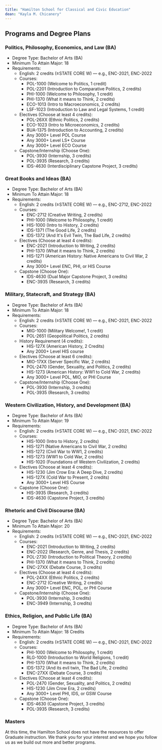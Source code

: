 ```yaml
---
title: "Hamilton School for Classical and Civic Education"
dean: "Kayla M. Chicanery"
---
```


## Programs and Degree Plans

### Politics, Philosophy, Economics, and Law (BA)
- Degree Type: Bachelor of Arts (BA)  
- Minimum To Attain Major: 18
- Requirements:
  - English: 2 credits (≥STATE CORE W) — e.g., ENC-2021, ENC-2022  
  - Courses:
    - POL-1000 (Welcome to Politics, 1 credit)
    - POL-2201 (Introduction to Comparative Politics, 2 credits)
    - PHI-1000 (Welcome to Philosophy, 1 credit)
    - PHI-1370 (What it means to Think, 2 credits)
    - ECO-1013 (Intro to Macroeconomics, 2 credits)
    - LSF-1023 (Introduction to Law and Legal Systems, 1 credit)
  - Electives (Choose at least 4 credits):
    - POL-26XX (Ethnic Politics, 2 credits)
    - ECO-1023 (Intro to Microeconomics, 2 credits)
    - BUA-1375 (Introduction to Accounting, 2 credits)
    - Any 3000+ Level POL Course
    - Any 3000+ Level LS* Course
    - Any 3000+ Level ECO Course
  - Capstone/Internship (Choose One):
    - POL-3930 (Internship, 3 credits)
    - POL-3935 (Research, 3 credits)
    - IDS-4630 (Interdisciplinary Capstone Project, 3 credits)

### Great Books and Ideas (BA)
- Degree Type: Bachelor of Arts (BA)  
- Minimum To Attain Major: 18
- Requirements:
  - English: 2 credits (≥STATE CORE W) — e.g., ENC-2712, ENC-2022  
  - Courses:
    - ENC-2712 (Creative Writing, 2 credits)
    - PHI-1000 (Welcome to Philosophy, 1 credit)
    - HIS-1000 (Intro to History, 2 credits)
    - IDS-1371 (The Good Life, 2 credits)
    - IDS-1372 (And It's Evil Twin, The Bad Life, 2 credits)
  - Electives (Choose at least 4 credits):
    - ENC-2021 (Introduction to Writing, 2 credits)
    - PHI-1370 (What it means to Think, 2 credits)
    - HIS-1271 (American History: Native Americans to Civil War, 2 credits)
    - Any 3000+ Level ENC, PHI, or HIS Course
  - Capstone (Choose One):
    - IDS-4630 (Dual Major Capstone Project, 3 credits)
    - ENC-3935 (Research, 3 credits)

### Military, Statecraft, and Strategy (BA)
- Degree Type: Bachelor of Arts (BA)  
- Minimum To Attain Major: 18  
- Requirements:
  - English: 2 credits (≥STATE CORE W) — e.g., ENC-2021, ENC-2022  
  - Courses:
    - MIG-1000 (Military Welcome!, 1 credit)
    - POL-2651 (Geopolitical Politics, 2 credits)
  - History Requirement (4 credits):
    - HIS-127X (American History, 2 Credits)
    - Any 2000+ Level HIS course
  - Electives (Choose at least 6 credits):
    - MIO-17XX (Server Specific War, 2 credits)
    - POL-2470 (Gender, Sexuality, and Politics, 2 credits)
    - HIS-1273 (American History: WW1 to Cold War, 2 credits)
    - Any 3000+ Level POL, MIO, or PHI Course
  - Capstone/Internship (Choose One):
    - POL-3930 (Internship, 3 credits)
    - POL-3935 (Research, 3 credits)

### Western Civilization, History, and Development (BA)
- Degree Type: Bachelor of Arts (BA)  
- Minimum To Attain Major: 19  
- Requirements:
  - English: 2 credits (≥STATE CORE W) — e.g., ENC-2021, ENC-2022  
  - Courses:
    - HIS-1000 (Intro to History, 2 credits)
    - HIS-1271 (Native Americans to Civil War, 2 credits)
    - HIS-1272 (Civil War to WW1, 2 credits)
    - HIS-1273 (WW1 to Cold War, 2 credits)
    - HIS-1020 (Foundations of Western Civilization, 2 credits)
  - Electives (Choose at least 4 credits):
    - HIS-1230 (Jim Crow Era: A Deep Dive, 2 credits)
    - HIS-127X (Cold War to Present, 2 credits)
    - Any 3000+ Level HIS Course
  - Capstone (Choose One):
    - HIS-3935 (Research, 3 credits)
    - IDS-4630 (Capstone Project, 3 credits)

### Rhetoric and Civil Discourse (BA)
- Degree Type: Bachelor of Arts (BA)  
- Minimum To Attain Major: 20
- Requirements:
  - English: 2 credits (≥STATE CORE W) — e.g., ENC-2021, ENC-2022  
  - Courses:
    - ENC-2021 (Introduction to Writing, 2 credits)
    - ENC-2022 (Research, Genre, and Thesis, 2 credits)
    - POL-2730 (Introduction to Political Theory, 2 credits)
    - PHI-1370 (What it means to Think, 2 credits)
    - ENC-27XX (Debate Course, 3 credits)
  - Electives (Choose at least 4 credits):
    - POL-24XX (Ethnic Politics, 2 credits)
    - ENC-2712 (Creative Writing, 2 credits)
    - Any 3000+ Level ENC, POL, or PHI Course
  - Capstone/Internship (Choose One):
    - POL-3930 (Internship, 3 credits)
    - ENC-3949 (Internship, 3 credits)

### Ethics, Religion, and Public Life (BA)
- Degree Type: Bachelor of Arts (BA)  
- Minimum To Attain Major: 18 Credits
- Requirements:
  - English: 2 credits (≥STATE CORE W) — e.g., ENC-2021, ENC-2022  
  - Courses:
    - PHI-1000 (Welcome to Philosophy, 1 credit)
    - RLG-1000 (Introduction to World Religions, 1 credit)
    - PHI-1370 (What it means to Think, 2 credits)
    - IDS-1372 (And its evil twin, The Bad Life, 2 credits)
    - ENC-27XX (Debate Course, 3 credits)
  - Electives (Choose at least 4 credits):
    - POL-2470 (Gender, Sexuality, and Politics, 2 credits)
    - HIS-1230 (Jim Crow Era, 2 credits)
    - Any 3000+ Level PHI, IDS, or GSW Course
  - Capstone (Choose One):
    - IDS-4630 (Capstone Project, 3 credits)
    - POL-3935 (Research, 3 credits)

### Masters
At this time, the Hamilton School does not have the resources to offer Graduate instruction. We thank you for your interest and we hope you follow us as we build out more and better programs.